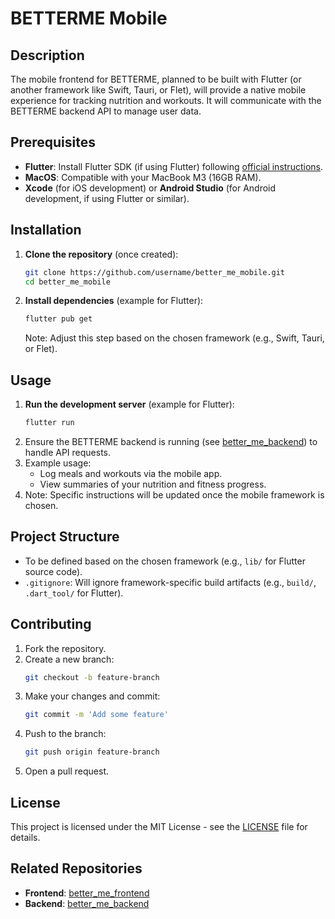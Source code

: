 # BETTERME Mobile

## Description
The mobile frontend for BETTERME, planned to be built with Flutter (or another framework like Swift, Tauri, or Flet), will provide a native mobile experience for tracking nutrition and workouts. It will communicate with the BETTERME backend API to manage user data.

## Prerequisites
- **Flutter**: Install Flutter SDK (if using Flutter) following [official instructions](https://flutter.dev/docs/get-started/install/macos).
- **MacOS**: Compatible with your MacBook M3 (16GB RAM).
- **Xcode** (for iOS development) or **Android Studio** (for Android development, if using Flutter or similar).

## Installation
1. **Clone the repository** (once created):
   ```zsh
   git clone https://github.com/username/better_me_mobile.git
   cd better_me_mobile
   ```
2. **Install dependencies** (example for Flutter):
   ```zsh
   flutter pub get
   ```
   Note: Adjust this step based on the chosen framework (e.g., Swift, Tauri, or Flet).

## Usage
1. **Run the development server** (example for Flutter):
   ```zsh
   flutter run
   ```
2. Ensure the BETTERME backend is running (see [better_me_backend](https://github.com/username/better_me_backend)) to handle API requests.
3. Example usage:
   - Log meals and workouts via the mobile app.
   - View summaries of your nutrition and fitness progress.
4. Note: Specific instructions will be updated once the mobile framework is chosen.

## Project Structure
- To be defined based on the chosen framework (e.g., `lib/` for Flutter source code).
- `.gitignore`: Will ignore framework-specific build artifacts (e.g., `build/`, `.dart_tool/` for Flutter).

## Contributing
1. Fork the repository.
2. Create a new branch:
   ```zsh
   git checkout -b feature-branch
   ```
3. Make your changes and commit:
   ```zsh
   git commit -m 'Add some feature'
   ```
4. Push to the branch:
   ```zsh
   git push origin feature-branch
   ```
5. Open a pull request.

## License
This project is licensed under the MIT License - see the [LICENSE](LICENSE) file for details.

## Related Repositories
- **Frontend**: [better_me_frontend](https://github.com/username/better_me_frontend)
- **Backend**: [better_me_backend](https://github.com/username/better_me_backend)